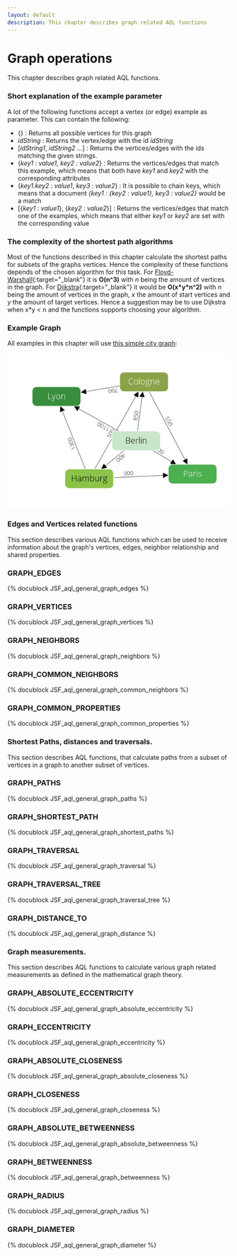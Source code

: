 ```yaml
---
layout: default
description: This chapter describes graph related AQL functions
---
```

Graph operations
================

This chapter describes graph related AQL functions.

### Short explanation of the example parameter

A lot of the following functions accept a vertex (or edge) example as parameter. This can contain the following: 

* {}                : Returns all possible vertices for this graph
* *idString*        : Returns the vertex/edge with the id *idString*
* [*idString1*, *idString2* ...] : Returns the vertices/edges with the ids matching the given strings. 
* {*key1* : *value1*, *key2* : *value2*} : Returns the vertices/edges that match this example, which means that both have *key1* and *key2* with the corresponding attributes
* {*key1.key2* : *value1*, *key3* : *value2*} : It is possible to chain keys, which means that a document *{key1 : {key2 : value1}, key3 : value2}* would be a match
* [{*key1* : *value1*}, {*key2* : *value2*}] : Returns the vertices/edges that match one of the examples, which means that either *key1* or *key2* are set with the corresponding value

### The complexity of the shortest path algorithms

Most of the functions described in this chapter calculate the shortest paths for subsets of the graphs vertices.
Hence the complexity of these functions depends of the chosen algorithm for this task. For
[Floyd-Warshall](http://en.wikipedia.org/wiki/Floyd%E2%80%93Warshall_algorithm){:target="_blank"} it is **O(n^3)**
with *n* being the amount of vertices in the graph. For
[Dijkstra](http://en.wikipedia.org/wiki/Dijkstra's_algorithm){:target="_blank"} it would be **O(x\*y\*n^2)** with *n* being
the amount of vertices in the graph, *x* the amount of start vertices and *y* the amount of
target vertices. Hence a suggestion may be to use Dijkstra when x\*y < n and the functions supports choosing your algorithm.

### Example Graph
All examples in this chapter will use [this simple city graph](graphs.html#the-city-graph):

![Cities Example Graph](../images/cities_graph.png)

### Edges and Vertices related functions

This section describes various AQL functions which can be used to receive information about the graph's vertices, edges, neighbor relationship and shared properties.

### GRAPH_EDGES
<!-- js/server/modules/org/arangodb/aql.js -->
{% docublock JSF_aql_general_graph_edges %}

### GRAPH_VERTICES
<!-- js/server/modules/org/arangodb/aql.js -->
{% docublock JSF_aql_general_graph_vertices %}

### GRAPH_NEIGHBORS
<!-- js/server/modules/org/arangodb/aql.js -->
{% docublock JSF_aql_general_graph_neighbors %}

### GRAPH_COMMON_NEIGHBORS
<!-- js/server/modules/org/arangodb/aql.js -->
{% docublock JSF_aql_general_graph_common_neighbors %}

### GRAPH_COMMON_PROPERTIES
<!-- js/server/modules/org/arangodb/aql.js -->
{% docublock JSF_aql_general_graph_common_properties %}

### Shortest Paths, distances and traversals.
<!-- js/server/modules/org/arangodb/aql.js -->

This section describes AQL functions, that calculate paths from a subset of vertices in a graph to another subset of vertices.

### GRAPH_PATHS
<!-- js/server/modules/org/arangodb/aql.js -->
{% docublock JSF_aql_general_graph_paths %}

### GRAPH_SHORTEST_PATH
<!-- js/server/modules/org/arangodb/aql.js -->
{% docublock JSF_aql_general_graph_shortest_paths %}

### GRAPH_TRAVERSAL
<!-- js/server/modules/org/arangodb/aql.js -->
{% docublock JSF_aql_general_graph_traversal %}

### GRAPH_TRAVERSAL_TREE
<!-- js/server/modules/org/arangodb/aql.js -->
{% docublock JSF_aql_general_graph_traversal_tree %}

### GRAPH_DISTANCE_TO
<!-- js/server/modules/org/arangodb/aql.js -->
{% docublock JSF_aql_general_graph_distance %}

### Graph measurements.
<!-- js/server/modules/org/arangodb/aql.js -->

This section describes AQL functions to calculate various graph related measurements as defined in the mathematical graph theory.

### GRAPH_ABSOLUTE_ECCENTRICITY
<!-- js/server/modules/org/arangodb/aql.js -->
{% docublock JSF_aql_general_graph_absolute_eccentricity %}

### GRAPH_ECCENTRICITY
<!-- js/server/modules/org/arangodb/aql.js -->
{% docublock JSF_aql_general_graph_eccentricity %}

### GRAPH_ABSOLUTE_CLOSENESS
<!-- js/server/modules/org/arangodb/aql.js -->
{% docublock JSF_aql_general_graph_absolute_closeness %}

### GRAPH_CLOSENESS
<!-- js/server/modules/org/arangodb/aql.js -->
{% docublock JSF_aql_general_graph_closeness %}

### GRAPH_ABSOLUTE_BETWEENNESS
<!-- js/server/modules/org/arangodb/aql.js -->
{% docublock JSF_aql_general_graph_absolute_betweenness %}

### GRAPH_BETWEENNESS
<!-- js/server/modules/org/arangodb/aql.js -->
{% docublock JSF_aql_general_graph_betweenness %}

### GRAPH_RADIUS
<!-- js/server/modules/org/arangodb/aql.js -->
{% docublock JSF_aql_general_graph_radius %}

### GRAPH_DIAMETER
<!-- js/server/modules/org/arangodb/aql.js -->
{% docublock JSF_aql_general_graph_diameter %}

